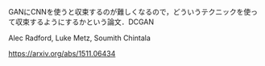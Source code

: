 <!-- ![論文](図のURL) -->

GANにCNNを使うと収束するのが難しくなるので，どういうテクニックを使って収束するようにするかという論文．DCGAN

Alec Radford, Luke Metz, Soumith Chintala

https://arxiv.org/abs/1511.06434
